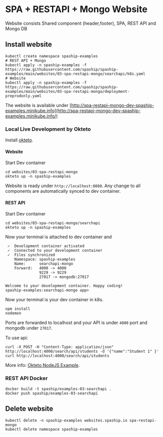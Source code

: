 # SPA + RESTAPI + Mongo Website

Website consists Shared component (header,footer), SPA, REST API and Mongo DB

## Install website

```shell
kubectl create namespace spaship-examples
# REST API + Mongo
kubectl apply -n spaship-examples -f https://raw.githubusercontent.com/spaship/spaship-examples/main/websites/03-spa-restapi-mongo/searchapi/k8s.yaml
# Website
kubectl apply -n spaship-examples -f https://raw.githubusercontent.com/spaship/spaship-examples/main/websites/03-spa-restapi-mongo/deployment-preprodonly.yaml
```

The website is available under [http://spa-restapi-mongo-dev-spaship-examples.minikube.info](http://spa-restapi-mongo-dev-spaship-examples.minikube.info/)


### Local Live Development by Okteto

Install [okteto](https://okteto.com/docs/getting-started/installation).

#### Website

Start Dev container
```shell
cd websites/03-spa-restapi-mongo
okteto up -n spaship-examples
```

Website is ready under `http://localhost:8080`.
Any change to all components are automatically synced to dev container.

#### REST API

Start Dev container
```shell
cd websites/03-spa-restapi-mongo/searchapi
okteto up -n spaship-examples
```
Now your terminal is attached to dev container and 
```shell
 ✓  Development container activated
 ✓  Connected to your development container
 ✓  Files synchronized
    Namespace: spaship-examples
    Name:      searchapi-mongo
    Forward:   4000 -> 4000
               9229 -> 9229
               27017 -> mongodb:27017

Welcome to your development container. Happy coding!
spaship-examples:searchapi-mongo app>
```

Now your terminal is your dev container in k8s.

```shell
npm install
nodemon
```

Ports are forwarded to localhost and your API is under `4000` port and mongodb under `27017`.

To use api:
```shell
curl -X POST -H "Content-Type: application/json" http://localhost:4000/search/api/students -d '{"name":"Student 1" }'
curl http://localhost:4000/search/api/students
```

More info: [Okteto NodeJS Example](https://okteto.com/docs/samples/node).

### REST API Docker

```shell
docker build -t spaship/examples-03-searchapi .
docker push spaship/examples-03-searchapi
```


## Delete website

```shell
kubectl delete -n spaship-examples websites.spaship.io spa-restapi-mongo
kubectl delete namespace spaship-examples
```
